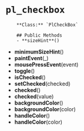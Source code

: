 # `pl_checkbox`

        **Class:** `PlCheckBox`

        ## Public Methods
        - **sizeHint**()
- **minimumSizeHint**()
- **paintEvent**(_)
- **mousePressEvent**(event)
- **toggle**()
- **isChecked**()
- **setChecked**(checked)
- **checked**()
- **checked**(value)
- **backgroundColor**()
- **backgroundColor**(color)
- **handleColor**()
- **handleColor**(color)
